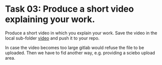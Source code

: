 # Task 03: Produce a short video explaining your work.

Produce a short video in which you explain your work. Save the video in the local sub-folder [video](./video/) and push it to your repo.

In case the video becomes too large gitlab would refuse the file to be uploaded. Then we have to fid another way, e.g. providing a sciebo upload area. 
